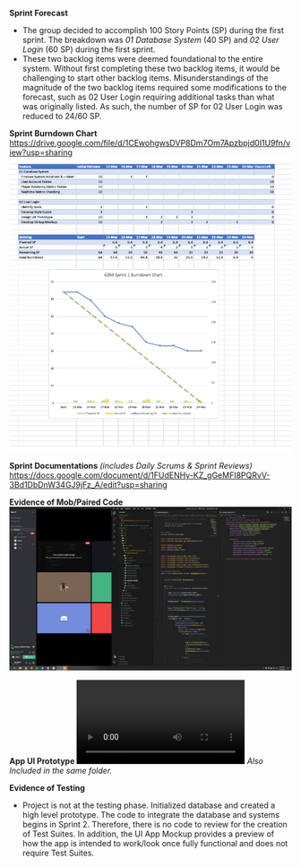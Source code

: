 **Sprint Forecast**   
- The group decided to accomplish 100 Story Points (SP) during the first sprint. The breakdown was _01 Database System_ (40 SP) and _02 User Login_ (60 SP) during the first sprint.   
- These two backlog items were deemed foundational to the entire system. Without first completing these two backlog items, it would be challenging to start other backlog items. Misunderstandings of the magnitude of the two backlog items required some modifications to the forecast, such as 02 User Login requiring additional tasks than what was originally listed. As such, the number of SP for 02 User Login was reduced to 24/60 SP.

**Sprint Burndown Chart**
https://drive.google.com/file/d/1CEwohgwsDVP8Dm7Om7Apzbpjd0I1U9fn/view?usp=sharing
![Burndown Chart](Sprint1BurnDownChart.png)

**Sprint Documentations** _(includes Daily Scrums & Sprint Reviews)_
https://docs.google.com/document/d/1FUdENHy-KZ_gGeMFI8PQRvV-3Bd1DbDnW34GJ9jFz_A/edit?usp=sharing

**Evidence of Mob/Paired Code**
![Our Mob Proof Image](Sprint1MobProgramming.png)

**App UI Prototype**
![App UI Prototype](AppUIDemo.mp4)
_Also Included in the same folder._


**Evidence of Testing**
- Project is not at the testing phase. Initialized database and created a high level prototype. The code to integrate the database and systems begins in Sprint 2. Therefore, there is no code to review for the creation of Test Suites. In addition, the UI App Mockup provides a preview of how the app is intended to work/look once fully functional and does not require Test Suites.